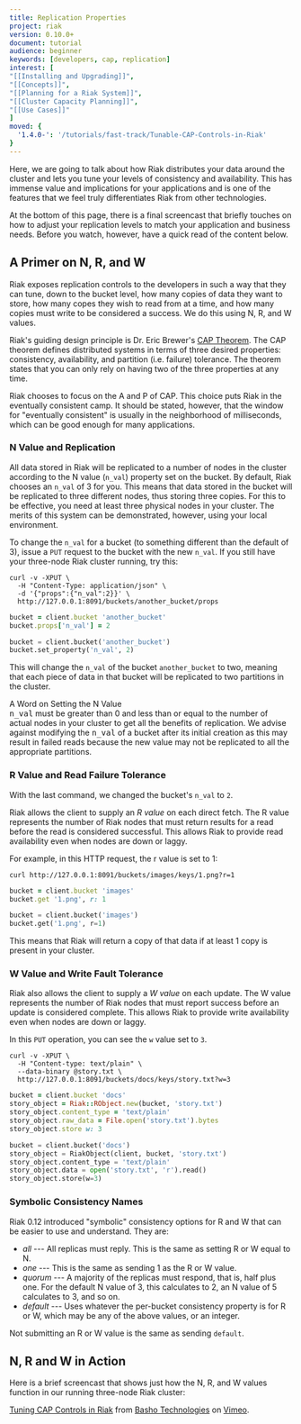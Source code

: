 ```yaml
---
title: Replication Properties
project: riak
version: 0.10.0+
document: tutorial
audience: beginner
keywords: [developers, cap, replication]
interest: [
"[[Installing and Upgrading]]",
"[[Concepts]]",
"[[Planning for a Riak System]]",
"[[Cluster Capacity Planning]]",
"[[Use Cases]]"
]
moved: {
  '1.4.0-': '/tutorials/fast-track/Tunable-CAP-Controls-in-Riak'
}
---
```


Here, we are going to talk about how Riak distributes your data around the cluster and lets you tune your levels of consistency and availability. This has immense value and implications for your applications and is one of the features that we feel truly differentiates Riak from other technologies.

At the bottom of this page, there is a final screencast that briefly touches on how to adjust your replication levels to match your application and business needs. Before you watch, however, have a quick read of the content below.

## A Primer on N, R, and W

Riak exposes replication controls to the developers in such a way that they can tune, down to the bucket level, how many copies of data they want to store, how many copes they wish to read from at a time, and how many copies must write to be considered a success. We do this using N, R, and W values.

Riak's guiding design principle is Dr. Eric Brewer's [CAP Theorem](http://en.wikipedia.org/wiki/CAP_theorem). The CAP theorem defines distributed systems in terms of three desired properties: consistency, availability, and partition (i.e. failure) tolerance. The theorem states that you can only rely on having two of the three properties at any time.

Riak chooses to focus on the A and P of CAP. This choice puts Riak in the eventually consistent camp. It should be stated, however, that the window for "eventually consistent" is usually in the neighborhood of milliseconds, which can be good enough for many applications.

### N Value and Replication

All data stored in Riak will be replicated to a number of nodes in the cluster according to the N value (`n_val`) property set on the bucket. By default, Riak chooses an `n_val` of 3 for you. This means that data stored in the bucket will be replicated to three different nodes, thus storing three copies. For this to be effective, you need at least three physical nodes in your cluster. The merits of this system can be demonstrated, however, using your local environment.

To change the `n_val` for a bucket (to something different than the default of 3), issue a `PUT` request to the bucket with the new `n_val`. If you still have your three-node Riak cluster running, try this:

```curl
curl -v -XPUT \
  -H "Content-Type: application/json" \
  -d '{"props":{"n_val":2}}' \
  http://127.0.0.1:8091/buckets/another_bucket/props
```

```ruby
bucket = client.bucket 'another_bucket'
bucket.props['n_val'] = 2
```

```python
bucket = client.bucket('another_bucket')
bucket.set_property('n_val', 2)
```

This will change the `n_val` of the bucket `another_bucket` to two, meaning that each piece of data in that bucket will be replicated to two partitions in the cluster.

<div class="note"><div class="title">A Word on Setting the N Value</div><tt>n_val</tt> must be greater than 0 and less than or equal to the number of actual nodes in your cluster to get all the benefits of replication. We advise against modifying the <tt>n_val</tt> of a bucket after its initial creation as this may result in failed reads because the new value may not be replicated to all the appropriate partitions.</div>

### R Value and Read Failure Tolerance

With the last command, we changed the bucket's `n_val` to `2`.

Riak allows the client to supply an *R value* on each direct fetch. The R value represents the number of Riak nodes that must return results for a read before the read is considered successful. This allows Riak to provide read availability even when nodes are down or laggy.

For example, in this HTTP request, the r value is set to 1:

```curl
curl http://127.0.0.1:8091/buckets/images/keys/1.png?r=1
```

```ruby
bucket = client.bucket 'images'
bucket.get '1.png', r: 1
```

```python
bucket = client.bucket('images')
bucket.get('1.png', r=1)
```

This means that Riak will return a copy of that data if at least 1 copy is present in your cluster.

### W Value and Write Fault Tolerance

Riak also allows the client to supply a *W value* on each update. The W value represents the number of Riak nodes that must report success before an update is considered complete. This allows Riak to provide write availability even when nodes are down or laggy.

In this `PUT` operation, you can see the `w` value set to `3`.

```curl
curl -v -XPUT \
  -H "Content-type: text/plain" \
  --data-binary @story.txt \
  http://127.0.0.1:8091/buckets/docs/keys/story.txt?w=3
```

```ruby
bucket = client.bucket 'docs'
story_object = Riak::RObject.new(bucket, 'story.txt')
story_object.content_type = 'text/plain'
story_object.raw_data = File.open('story.txt').bytes
story_object.store w: 3
```

```python
bucket = client.bucket('docs')
story_object = RiakObject(client, bucket, 'story.txt')
story_object.content_type = 'text/plain'
story_object.data = open('story.txt', 'r').read()
story_object.store(w=3)
```

### Symbolic Consistency Names

Riak 0.12 introduced "symbolic" consistency options for R and W that can be easier to use and understand. They are:

* *all* --- All replicas must reply. This is the same as setting R or W equal to N.
* *one* --- This is the same as sending 1 as the R or W value.
* *quorum* --- A majority of the replicas must respond, that is, half plus one. For the default N value of 3, this calculates to 2, an N value of 5 calculates to 3, and so on.
* *default* --- Uses whatever the per-bucket consistency property is for R or W, which may be any of the above values, or an integer.

Not submitting an R or W value is the same as sending `default`.

## N, R and W in Action

Here is a brief screencast that shows just how the N, R, and W values function in our running three-node Riak cluster:

<div style="display:none" class="iframe-video" id="http://player.vimeo.com/video/11172656"></div>

<p><a href="http://vimeo.com/11172656">Tuning CAP Controls in Riak</a> from <a href="http://vimeo.com/bashotech">Basho Technologies</a> on <a href="http://vimeo.com">Vimeo</a>.</p>
